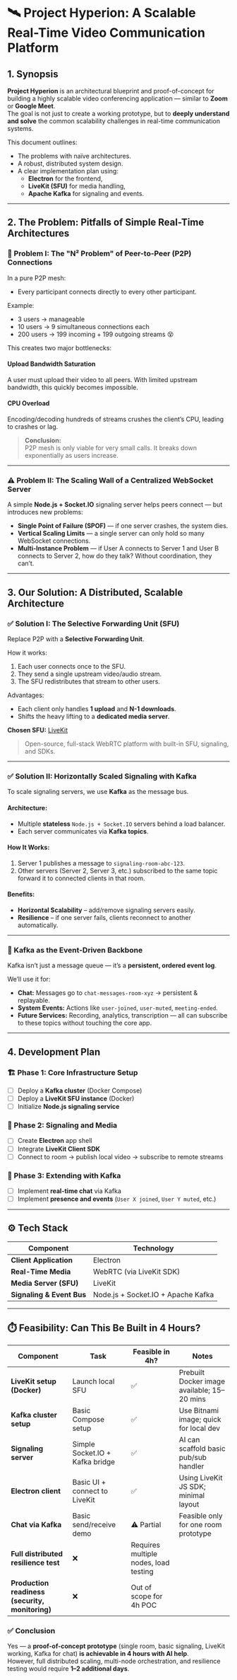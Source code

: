# 🛰️ Project Hyperion: A Scalable Real-Time Video Communication Platform

## 1. Synopsis
**Project Hyperion** is an architectural blueprint and proof-of-concept for building a highly scalable video conferencing application — similar to **Zoom** or **Google Meet**.  
The goal is not just to create a working prototype, but to **deeply understand and solve** the common scalability challenges in real-time communication systems.

This document outlines:
- The problems with naïve architectures.
- A robust, distributed system design.
- A clear implementation plan using:
  - **Electron** for the frontend,
  - **LiveKit (SFU)** for media handling,
  - **Apache Kafka** for signaling and events.

---

## 2. The Problem: Pitfalls of Simple Real-Time Architectures

### 🚨 Problem I: The "N² Problem" of Peer-to-Peer (P2P) Connections
In a pure P2P mesh:
- Every participant connects directly to every other participant.

Example:
- 3 users → manageable  
- 10 users → 9 simultaneous connections each  
- 200 users → 199 incoming + 199 outgoing streams 😵

This creates two major bottlenecks:

#### **Upload Bandwidth Saturation**
A user must upload their video to all peers. With limited upstream bandwidth, this quickly becomes impossible.

#### **CPU Overload**
Encoding/decoding hundreds of streams crushes the client’s CPU, leading to crashes or lag.

> **Conclusion:**  
> P2P mesh is only viable for very small calls. It breaks down exponentially as users increase.

---

### ⚠️ Problem II: The Scaling Wall of a Centralized WebSocket Server
A simple **Node.js + Socket.IO** signaling server helps peers connect — but introduces new problems:

- **Single Point of Failure (SPOF)** — if one server crashes, the system dies.
- **Vertical Scaling Limits** — a single server can only hold so many WebSocket connections.
- **Multi-Instance Problem** — if User A connects to Server 1 and User B connects to Server 2, how do they talk? Without coordination, they can’t.

---

## 3. Our Solution: A Distributed, Scalable Architecture

### ✅ Solution I: The Selective Forwarding Unit (SFU)
Replace P2P with a **Selective Forwarding Unit**.

How it works:
1. Each user connects once to the SFU.
2. They send a single upstream video/audio stream.
3. The SFU redistributes that stream to other users.

Advantages:
- Each client only handles **1 upload** and **N-1 downloads**.
- Shifts the heavy lifting to a **dedicated media server**.

**Chosen SFU:** [LiveKit](https://livekit.io/)  
> Open-source, full-stack WebRTC platform with built-in SFU, signaling, and SDKs.

---

### ✅ Solution II: Horizontally Scaled Signaling with Kafka

To scale signaling servers, we use **Kafka** as the message bus.

#### Architecture:
- Multiple **stateless** `Node.js + Socket.IO` servers behind a load balancer.
- Each server communicates via **Kafka topics**.

#### How It Works:
1. Server 1 publishes a message to `signaling-room-abc-123`.
2. Other servers (Server 2, Server 3, etc.) subscribed to the same topic forward it to connected clients in that room.

#### Benefits:
- **Horizontal Scalability** – add/remove signaling servers easily.
- **Resilience** – if one server fails, clients reconnect to another automatically.

---

### 🧠 Kafka as the Event-Driven Backbone

Kafka isn’t just a message queue — it’s a **persistent, ordered event log**.

We’ll use it for:
- **Chat:** Messages go to `chat-messages-room-xyz` → persistent & replayable.
- **System Events:** Actions like `user-joined`, `user-muted`, `meeting-ended`.
- **Future Services:** Recording, analytics, transcription — all can subscribe to these topics without touching the core app.

---

## 4. Development Plan

### 🏗️ Phase 1: Core Infrastructure Setup
- [ ] Deploy a **Kafka cluster** (Docker Compose)
- [ ] Deploy a **LiveKit SFU instance** (Docker)
- [ ] Initialize **Node.js signaling service**

### 🎥 Phase 2: Signaling and Media
- [ ] Create **Electron** app shell  
- [ ] Integrate **LiveKit Client SDK**  
- [ ] Connect to room → publish local video → subscribe to remote streams

### 🔄 Phase 3: Extending with Kafka
- [ ] Implement **real-time chat** via Kafka  
- [ ] Implement **presence and events** (`User X joined`, `User Y muted`, etc.)

---

## ⚙️ Tech Stack

| Component | Technology |
|------------|-------------|
| **Client Application** | Electron |
| **Real-Time Media** | WebRTC (via LiveKit SDK) |
| **Media Server (SFU)** | LiveKit |
| **Signaling & Event Bus** | Node.js + Socket.IO + Apache Kafka |

---

## ⏱️ Feasibility: Can This Be Built in 4 Hours?

| Component | Task | Feasible in 4h? | Notes |
|------------|------|-----------------|-------|
| **LiveKit setup (Docker)** | Launch local SFU | ✅ | Prebuilt Docker image available; 15–20 mins |
| **Kafka cluster setup** | Basic Compose setup | ✅ | Use Bitnami image; quick for local dev |
| **Signaling server** | Simple Socket.IO + Kafka bridge | ✅ | AI can scaffold basic pub/sub handler |
| **Electron client** | Basic UI + connect to LiveKit | ✅ | Using LiveKit JS SDK; minimal layout |
| **Chat via Kafka** | Basic send/receive demo | ⚠️ Partial | Feasible only for one room prototype |
| **Full distributed resilience test** | ❌ | Requires multiple nodes, load testing |
| **Production readiness (security, monitoring)** | ❌ | Out of scope for 4h POC |

### ✅ **Conclusion**
Yes — a **proof-of-concept prototype** (single room, basic signaling, LiveKit working, Kafka for chat) **is achievable in 4 hours with AI help**.  
However, full distributed scaling, multi-node orchestration, and resilience testing would require **1–2 additional days**.
